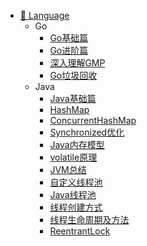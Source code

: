 - [🔖 Language](language/)
    - Go
        - [Go基础篇](language/go/Go基础篇)
        - [Go进阶篇](language/go/Go进阶篇)
        - [深入理解GMP](language/go/深入理解GMP)
        - [Go垃圾回收](language/go/Go垃圾回收)
    - Java
        - [Java基础篇](language/java/Java基础篇)
        - [HashMap](language/java/HashMap)
        - [ConcurrentHashMap](language/java/ConcurrentHashMap)
        - [Synchronized优化](language/java/Synchronized优化)
        - [Java内存模型](language/java/Java内存模型)
        - [volatile原理](language/java/volatile原理)
        - [JVM总结](language/java/JVM总结)
        - [自定义线程池](language/java/自定义线程池)
        - [Java线程池](language/java/Java线程池)
        - [线程创建方式](language/java/线程创建方式)
        - [线程生命周期及方法](language/java/线程生命周期及方法)
        - [ReentrantLock](language/java/ReentrantLock)

​	